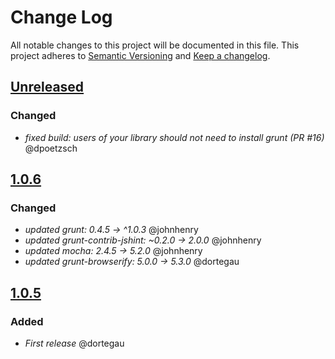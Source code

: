 # Change Log
All notable changes to this project will be documented in this file.
This project adheres to [Semantic Versioning](http://semver.org/) and [Keep a changelog](https://github.com/olivierlacan/keep-a-changelog).

## [Unreleased](https://github.com/idealista/tlsh-js/tree/develop)

### Changed
- *fixed build: users of your library should not need to install grunt (PR #16)* @dpoetzsch

## [1.0.6](https://github.com/idealista/tlsh-js/tree/1.0.6)

### Changed
- *updated grunt: 0.4.5 -> ^1.0.3* @johnhenry
- *updated grunt-contrib-jshint: ~0.2.0 -> 2.0.0* @johnhenry
- *updated mocha: 2.4.5 -> 5.2.0* @johnhenry
- *updated grunt-browserify: 5.0.0 -> 5.3.0* @dortegau

## [1.0.5](https://github.com/idealista/tlsh-js/tree/1.0.5)

### Added
- *First release* @dortegau

